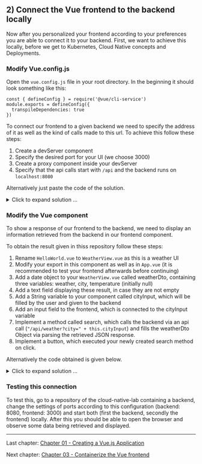 ## 2) Connect the Vue frontend to the backend locally

Now after you personalized your frontend according to your preferences you are able to 
connect it to your backend. First, we want to achieve this locally, before we get to Kubernetes, Cloud Native concepts
and Deployments.

### Modify Vue.config.js

Open the `vue.config.js` file in your root directory. In the beginning it should look something like this:

```
const { defineConfig } = require('@vue/cli-service')
module.exports = defineConfig({
  transpileDependencies: true
})
```

To connect our frontend to a given backend we need to specify the address of it as well as the kind of calls made to 
this url. To achieve this follow these steps:

1) Create a devServer component
2) Specify the desired port for your UI (we choose 3000)
3) Create a proxy component inside your devServer
4) Specify that the api calls start with `/api` and the backend runs on `localhost:8080`

Alternatively just paste the code of the solution.

<details>
  <summary markdown="span">Click to expand solution ...</summary>

```
const { defineConfig } = require('@vue/cli-service')
module.exports = defineConfig({
  transpileDependencies: true,
  devServer: {
    // desired port for your UI
    port: 3000,
    proxy: {
      // according to our backend api calls start with /api
      '/api': {
        // the local backend is running on localhost:8080
        target: 'http://localhost:8080',
        ws: true,
        changeOrigin: true
      }
    }
  }
})
```
</details>

### Modify the Vue component

To show a response of our frontend to the backend, we need to display an information retrieved from the backend in our
frontend component.

To obtain the result given in thiss repository follow these steps:


1) Rename `HelloWorld.vue` to `WeatherView.vue` as this is a weather UI
2) Modify your export in this component as well as in `App.vue` (it is recommended to test your frontend afterwards before continuing)
3) Add a date object to your `WeatherView.vue` called weatherDto, containing three variables: weather, city, temperature (initially null)
4) Add a text field displaying these result, in case they are not empty
5) Add a String variable to your component called cityInput, which will be filled by the user and given to the backend
6) Add an input field to the frontend, which is connected to the cityInput variable
7) Implement a method called search, which calls the backend via an api call (`"/api/weather?city=" + this.cityInput`) and
   fills the weatherDto Object via parsing the retrieved JSON response.
8) Implement a button, which executed your newly created search method on click.


Alternatively the code obtained is given below.

<details>
  <summary markdown="span">Click to expand solution ...</summary>

```
<template>
  <div class="hello">
    <h1>{{ title }}</h1>
  </div>
  
  <!-- v-if checks if the weatherDto is empty -->
  <p v-if="weatherDto.weather != null">{{"The weather in " + weatherDto.city + " is: " + weatherDto.weather + " and "
  + weatherDto.temperature + "°C"}}</p>
  <p v-else-if="weatherDto.city != null">{{"There is no current weather data for: " + weatherDto.city}}</p>
  <!-- if there is no weather information so far an alternative message is shown -->
  <p v-else>{{"Tell me where you live!"}}</p>
  
  <div>
    <!-- v-model connects the cityInput variable in this component to the text Field -->
    <input v-model="cityInput" placeholder="Where do you live?" />
    <!-- @click connects the search method to this button click -->
    <button @click="search">How is the weather?</button>
  </div>
</template>

<script>
export default {
  name: 'WeatherView',
  props: {
    title: String
  },
  // data objects are specified in this data() component
  data() {
    return {
      // weatherDto is an object, consisting of multiple variables obtained by a JSON of the backend
      weatherDto: {weather: null, city: null, temperature: null},
      // cityInput is a String variable, modified by the user in the frontend and given to the backend 
      cityInput: ""
    }
  },
  // methods including for example api calls are defined in the methods component
  methods: {
    search() {
      fetch("/api/weather?city=" + this.cityInput)
          .then((response) => response.text())
          .then((data) => {this.weatherDto = JSON.parse(data);});
    }
  }
}
</script>

<!-- "scoped" attribute to limit CSS to this component only -->
<style scoped>
input {
  margin-right: 4px;
}
</style>
```
</details>

### Testing this connection

To test this, go to a repository of the cloud-native-lab containing a backend, change the settings of ports according to 
this configuration (backend: 8080, frontend: 3000) and start both (first the backend, secondly the frontend) locally. 
After this you should be able to open the browser and observe some data being retrieved and displayed.

---
Last chapter: [Chapter 01 - Creating a Vue.js Application](chapter-1.md)

Next chapter: [Chapter 03 - Containerize the Vue frontend](chapter-3.md)